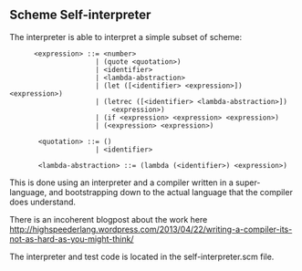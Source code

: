Scheme Self-interpreter
---

The interpreter is able to interpret a simple subset of scheme:

          <expression> ::= <number>
                         | (quote <quotation>)
                         | <identifier>
                         | <lambda-abstraction>
                         | (let ([<identifier> <expression>]) <expression>)
                         | (letrec ([<identifier> <lambda-abstraction>])
                             <expression>)
                         | (if <expression> <expression> <expression>)
                         | (<expression> <expression>)

           <quotation> ::= ()
                         | <identifier>

           <lambda-abstraction> ::= (lambda (<identifier>) <expression>)

This is done using an interpreter and a compiler written in a super-language, and bootstrapping down to the actual language that the compiler does understand.

There is an incoherent blogpost about the work here http://highspeederlang.wordpress.com/2013/04/22/writing-a-compiler-its-not-as-hard-as-you-might-think/

The interpreter and test code is located in the self-interpreter.scm file.
